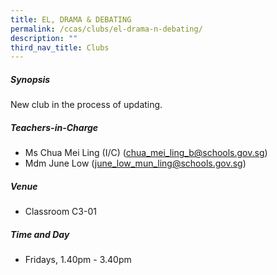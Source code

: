 ```yaml
---
title: EL, DRAMA & DEBATING
permalink: /ccas/clubs/el-drama-n-debating/
description: ""
third_nav_title: Clubs
---
```

##### **Synopsis**
New club in the process of updating.

##### **Teachers-in-Charge**  
* Ms Chua Mei Ling (I/C) (chua_mei_ling_b@schools.gov.sg)
* Mdm June Low (june_low_mun_ling@schools.gov.sg)

##### **Venue**
* Classroom C3-01

##### **Time and Day**
* Fridays, 1.40pm - 3.40pm